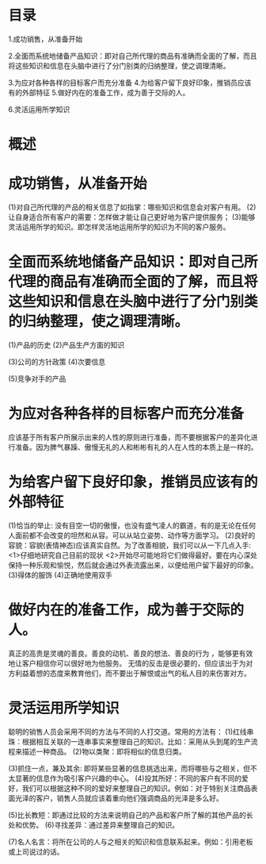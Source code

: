 # 目录
1.成功销售，从准备开始

2.全面而系统地储备产品知识：即对自己所代理的商品有准确而全面的了解，而且将这些知识和信息在头脑中进行了分门别类的归纳整理，使之调理清晰。

3.为应对各种各样的目标客户而充分准备
4.为给客户留下良好印象，推销员应该有的外部特征
5.做好内在的准备工作，成为善于交际的人。

6.灵活运用所学知识

# 概述
# 成功销售，从准备开始
(1)对自己所代理的产品的相关信息了如指掌：哪些知识和信息会对客户有用。
(2)让自身适合所有客户的需要：怎样做才能让自己更好地为客户提供服务；
(3)能够灵活运用所学的知识。即怎样灵活地运用所学的知识为不同的客户服务。
# 全面而系统地储备产品知识：即对自己所代理的商品有准确而全面的了解，而且将这些知识和信息在头脑中进行了分门别类的归纳整理，使之调理清晰。
(1)产品的历史
(2)产品生产方面的知识

(3)公司的方针政策
(4)次要信息

(5)竞争对手的产品

# 为应对各种各样的目标客户而充分准备
  应该基于所有客户所展示出来的人性的原则进行准备，而不要根据客户的差异化进行准备。因为脾气暴躁、傲慢无礼的人和彬彬有礼的人在人性的本质上是一样的。

# 为给客户留下良好印象，推销员应该有的外部特征
  (1)恰当的举止: 没有目空一切的傲慢，也没有盛气凌人的霸道，有的是无论在任何人面前都不会改变的坦然和从容。可以从站立姿势、动作等方面学习。
  (2)良好的容貌：容貌(表情神态)应该真实自然。为了改善相貌，我们可以从一下几点入手:
    <1>仔细地研究自己目前的现状
    <2>开始尽可能地将它们做得最好。要在内心深处保持一种乐观和愉悦，然后就会通过外表流露出来，以便给用户留下最好的印象。
  (3)得体的服饰
  (4)正确地使用双手

# 做好内在的准备工作，成为善于交际的人。
  真正的高贵是灵魂的善良。善良的动机、善良的想法、善良的行为 ，能够更有效地让客户相信你可以很好地为他服务。
  无情的反击是很必要的，但应该出于为对方利益着想的态度来教育他们，而不要出于解恨或出气的私人目的来伤害对方。

# 灵活运用所学知识
  聪明的销售人员会采用不同的方法与不同的人打交道。常用的方法有：
  (1)红线串珠：根据相互关联的一连串事实来整理自己的知识。比如：采用从头到尾的生产流程来描述一种商品。
  (2)物以类聚：即将相似的信息归类。

  (3)抓住一点，兼及其余: 即将某些显著的信息挑选出来，而将哪些与之相关，但不太显著的信息作为吸引客户兴趣的中心。
  (4)投其所好：不同的客户有不同的爱好，我们可以根据这种不同的爱好来整理自己的知识。例如：对于特别关注商品表面光泽的客户，销售人员就应该着重向他们强调商品的光泽是多么好。

  (5)比长教短：即通过比较的方法来说明自己的产品和客户所了解的其他产品的长处和优势。
  (6)寻找差异：通过差异来整理自己的知识。

  (7)名人名言：将所在公司的人与之相关的知识和信息联系起来。例如：引用老板或上司说过的话。

